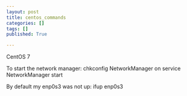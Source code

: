 ```yaml
---
layout: post
title: centos_commands
categories: []
tags: []
published: True

---
```


CentOS 7

To start the network manager:
chkconfig NetworkManager on
service NetworkManager start

By default my enp0s3 was not up:
ifup enp0s3
